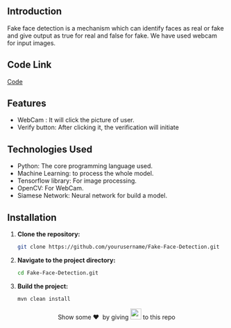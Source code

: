 ## Introduction
Fake face detection is a mechanism which can identify faces as real or fake and give output as true for real and false for fake. We have used webcam for input images.
## Code Link
<a href="http://localhost:8888/notebooks/FakefaceRecoganization/Fakefacefile1.ipynb">Code</a>

## Features
<ul>
  <li>WebCam : It will click the picture of user.</li>
  <li>Verify button: After clicking it, the verification will initiate</li>
</ul>

## Technologies Used
<ul>
  <li>Python: The core programming language used.</li>
  <li>Machine Learning: to process the whole model.</li>
  <li>Tensorflow library: For image processing.</li>
  <li>OpenCV: For WebCam.</li>
  <li>Siamese Network: Neural network for build a model.</li>
</ul>

## Installation

1. **Clone the repository:**

    ```bash
    git clone https://github.com/yourusername/Fake-Face-Detection.git
    ```

2. **Navigate to the project directory:**

    ```bash
    cd Fake-Face-Detection.git
    ```

3. **Build the project:**

    ```bash
    mvn clean install
    ```

<p align = "center">
  Show some ❤️&nbsp; by giving <img src="https://imgur.com/o7ncZFp.jpg" height=25px width=25px> to this repo
</p>
